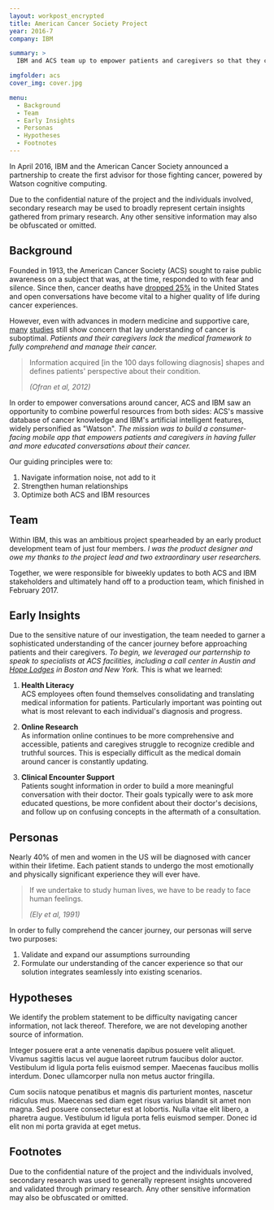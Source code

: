 ```yaml
---
layout: workpost_encrypted
title: American Cancer Society Project
year: 2016-7
company: IBM

summary: >
  IBM and ACS team up to empower patients and caregivers so that they can have fully educated conversations about their cancer.

imgfolder: acs
cover_img: cover.jpg

menu:
  - Background
  - Team
  - Early Insights
  - Personas
  - Hypotheses
  - Footnotes
---
```


In April 2016, IBM and the American Cancer Society announced a partnership to create the first advisor for those fighting cancer, powered by Watson cognitive computing.

Due to the confidential nature of the project and the individuals involved, secondary research may be used to broadly represent certain insights gathered from primary research. Any other sensitive information may also be obfuscated or omitted.

## Background

Founded in 1913, the American Cancer Society (ACS) sought to raise public awareness on a subject that was, at the time, responded to with fear and silence. Since then, cancer deaths have <a href="https://www.cancer.org/about-us/who-we-are/our-history.html" target="_blank">dropped 25%</a> in the United States and open conversations have become vital to a higher quality of life during cancer experiences.

However, even with advances in modern medicine and supportive care, <a href="https://www.ncbi.nlm.nih.gov/pubmed/25180371" target="_blank">many</a> <a href="https://www.ncbi.nlm.nih.gov/pubmed/12923796" target="_blank">studies</a> still show concern that lay understanding of cancer is suboptimal. *Patients and their caregivers lack the medical framework to fully comprehend and manage their cancer.*

<blockquote class="hasQuotes">
  <p>Information acquired [in the 100 days following diagnosis] shapes and defines patients' perspective about their condition.</p>
    <cite>
      <div>(Ofran et al, 2012)</div>
    </cite>
</blockquote>

In order to empower conversations around cancer, ACS and IBM saw an opportunity to combine powerful resources from both sides: ACS's massive database of cancer knowledge and IBM's artificial intelligent features, widely personified as "Watson". *The mission was to build a consumer-facing mobile app that empowers patients and caregivers in having fuller and more educated conversations about their cancer.*

Our guiding principles were to:
1. Navigate information noise, not add to it
2. Strengthen human relationships
3. Optimize both ACS and IBM resources

## Team

Within IBM, this was an ambitious project spearheaded by an early product development team of just four members. *I was the product designer and owe my thanks to the project lead and two extraordinary user researchers.*

Together, we were responsible for biweekly updates to both ACS and IBM stakeholders and ultimately hand off to a production team, which finished in February 2017.

## Early Insights

Due to the sensitive nature of our investigation, the team needed to garner a sophisticated understanding of the cancer journey before approaching patients and their caregivers. *To begin, we leveraged our parternship to speak to specialists at ACS facilities, including a call center in Austin and <a href="https://www.cancer.org/treatment/support-programs-and-services/patient-lodging/hope-lodge.html" target="_blank">Hope Lodges</a> in Boston and New York.* This is what we learned:

1. **Health Literacy**<br>
ACS employees often found themselves consolidating and translating medical information for patients. Particularly important was pointing out what is most relevant to each individual's diagnosis and progress.

2. **Online Research**<br>
As information online continues to be more comprehensive and accessible, patients and caregives struggle to recognize credible and truthful sources. This is especially difficult as the medical domain around cancer is constantly updating.

3. **Clinical Encounter Support**<br>
Patients sought information in order to build a more meaningful conversation with their doctor. Their goals typically were to ask more educated questions, be more confident about their doctor's decisions, and follow up on confusing concepts in the aftermath of a consultation.

<!-- Despite the expanding variety of resources for cancer patients and caregivers, the predominant source of information remains to be healthcare professionals. However,  -->

<!-- {% include blockquote.html
  quote="Unless [information] is organized, processed, and available to the right people in a format for decision making, it is a burden, not a benefit."
  cite1="William Pollard"
  hasQuotes=true
%} -->

<!-- Regardless of type of information, patients and caregivers still struggle with credibility of the source, relevancy to their diagnosis, conflicting cross-references, and their own limited health literacy.

Most people (77%) ‘strongly agreed’ or ‘agreed’ that they would have more confidence in online health information if it was endorsed by a recognised professional body. - Online information as a decision making aid for cancer patients: Recommendations from the Eurocancercoms project -->

## Personas

Nearly 40% of men and women in the US will be diagnosed with cancer within their lifetime. Each patient stands to undergo the most emotionally and physically significant experience they will ever have.

<blockquote class="hasQuotes">
  <p>If we undertake to study human lives, we have to be ready to face human feelings.</p>
    <cite>
      <div>(Ely et al, 1991)</div>
    </cite>
</blockquote>

In order to fully comprehend the cancer journey, our personas will serve two purposes:

1. Validate and expand our assumptions surrounding 
2. Formulate our understanding of the cancer experience so that our solution integrates seamlessly into existing scenarios.

## Hypotheses

We identify the problem statement to be difficulty navigating cancer information, not lack thereof. Therefore, we are not developing another source of information.

Integer posuere erat a ante venenatis dapibus posuere velit aliquet. Vivamus sagittis lacus vel augue laoreet rutrum faucibus dolor auctor. Vestibulum id ligula porta felis euismod semper. Maecenas faucibus mollis interdum. Donec ullamcorper nulla non metus auctor fringilla.

Cum sociis natoque penatibus et magnis dis parturient montes, nascetur ridiculus mus. Maecenas sed diam eget risus varius blandit sit amet non magna. Sed posuere consectetur est at lobortis. Nulla vitae elit libero, a pharetra augue. Vestibulum id ligula porta felis euismod semper. Donec id elit non mi porta gravida at eget metus.

## Footnotes

Due to the confidential nature of the project and the individuals involved, secondary research was used to generally represent insights uncovered and validated through primary research. Any other sensitive information may also be obfuscated or omitted.